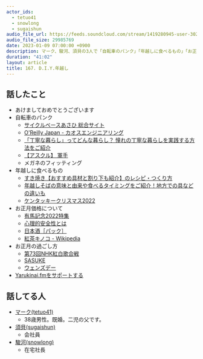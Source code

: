 ```yaml
---
actor_ids:
  - tetuo41
  - snowlong
  - sugaishun
audio_file_url: https://feeds.soundcloud.com/stream/1419280945-user-302747142-yarukinai-167-2022-01-09.mp3
audio_file_size: 29985769
date: 2023-01-09 07:00:00 +0900
description: マーク、駿河、須貝の3人で「自転車のパンク」「年越しに食べるもの」「お正月の過ごし方」などについて話しました。
duration: "41:02"
layout: article
title: 167. D.I.Y.年越し
---
```


## 話したこと
- あけましておめでとうございます
- 自転車のパンク
  - [サイクルベースあさひ 総合サイト](https://www.cb-asahi.co.jp/)
  - [O'Reilly Japan - カオスエンジニアリング](https://www.oreilly.co.jp/books/9784873119885/)
  - [「丁寧な暮らし」ってどんな暮らし？ 憧れの丁寧な暮らしを実践する方法をご紹介](https://oggi.jp/6508390)
  - [【アスクル】 軍手](https://www.askul.co.jp/m/25-2502-2502006/)
  - メガネのフィッティング
- 年越しに食べるもの
  - [すき焼き【おすすめ具材と割り下も紹介】のレシピ・つくり方](https://www.kikkoman.co.jp/homecook/search/recipe/00002478/index.html)
  - [年越しそばの意味と由来や食べるタイミングをご紹介！地方での具などの違いも](https://www.jalan.net/news/article/482725/)
  - [ケンタッキークリスマス2022](https://www.kfc.co.jp/lp/xmas/)
- お正月価格について
  - [有馬記念2022特集](https://race.netkeiba.com/special/index.html?id=0133)
  - [心理的安全性とは](https://www.recruit-ms.co.jp/glossary/dtl/0000000230/)
  - [日本酒［パック］](https://onikoroshi.co.jp/wp/product/sake-pack/)
  - [紅茶キノコ - Wikipedia](https://ja.wikipedia.org/wiki/%E7%B4%85%E8%8C%B6%E3%82%AD%E3%83%8E%E3%82%B3)
- お正月の過ごし方
  - [第73回NHK紅白歌合戦](https://www.nhk.or.jp/kouhaku/)
  - [SASUKE](https://www.tbs.co.jp/sasuke_rising/)
  - [ウェンズデー](https://www.netflix.com/title/81231974)
- [Yarukinai.fmをサポートする](https://note.com/tetuo41/circle)

## 話してる人
- [マーク(tetuo41)](https://twitter.com/tetuo41)
  - 38歳男性。既婚。二児の父です。
- [須貝(sugaishun)](https://twitter.com/sugaishun)
  - 会社員
- [駿河(snowlong)](https://twitter.com/_snowlong)
  - 在宅社長
